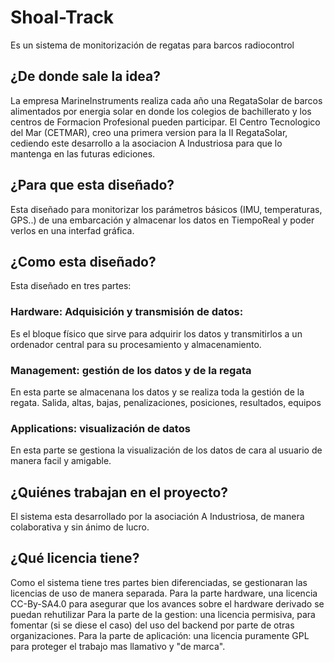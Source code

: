 # Shoal-Track
Es un sistema de monitorización de regatas para barcos radiocontrol

## ¿De donde sale la idea?
La empresa MarineInstruments realiza cada año una RegataSolar de barcos alimentados por energia solar en donde los colegios de bachillerato y los centros de Formacion Profesional pueden participar.
El Centro Tecnologico del Mar (CETMAR), creo una primera version para la II RegataSolar, cediendo este desarrollo a la asociacion A Industriosa para que lo mantenga en las futuras ediciones.

## ¿Para que esta diseñado?
Esta diseñado para monitorizar los parámetros básicos (IMU, temperaturas, GPS..) de una embarcación y almacenar los datos en TiempoReal y poder verlos en una interfad gráfica.

## ¿Como esta diseñado?
Esta diseñado en tres partes:
### Hardware: Adquisición y transmisión de datos:
Es el bloque físico que sirve para adquirir los datos y transmitirlos a un ordenador central para su procesamiento y almacenamiento.
### Management: gestión de los datos y de la regata
En esta parte se almacenana los datos y se realiza toda la gestión de la regata. Salida, altas, bajas, penalizaciones, posiciones, resultados, equipos 
### Applications: visualización de datos
En esta parte se gestiona la visualización de los datos de cara al usuario de manera facil y amigable. 

## ¿Quiénes trabajan en el proyecto?
El sistema esta desarrollado por la asociación A Industriosa, de manera colaborativa y sin ánimo de lucro.

## ¿Qué licencia tiene?
Como el sistema tiene tres partes bien diferenciadas, se gestionaran las licencias de uso de manera separada.
Para la parte hardware, una licencia CC-By-SA4.0 para asegurar que los avances sobre el hardware derivado se puedan rehutilizar
Para la parte de la gestion: una licencia permisiva, para fomentar (si se diese el caso) del uso del backend por parte de otras organizaciones.
Para la parte de aplicación: una licencia puramente GPL para proteger el trabajo mas llamativo y "de marca".
